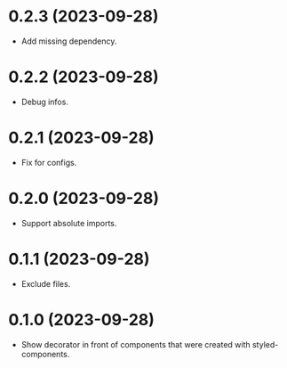 # 0.2.3 (2023-09-28)

- Add missing dependency.

# 0.2.2 (2023-09-28)

- Debug infos.

# 0.2.1 (2023-09-28)

- Fix for configs.

# 0.2.0 (2023-09-28)

- Support absolute imports.

# 0.1.1 (2023-09-28)

- Exclude files.

# 0.1.0 (2023-09-28)

- Show decorator in front of components that were created with styled-components.
